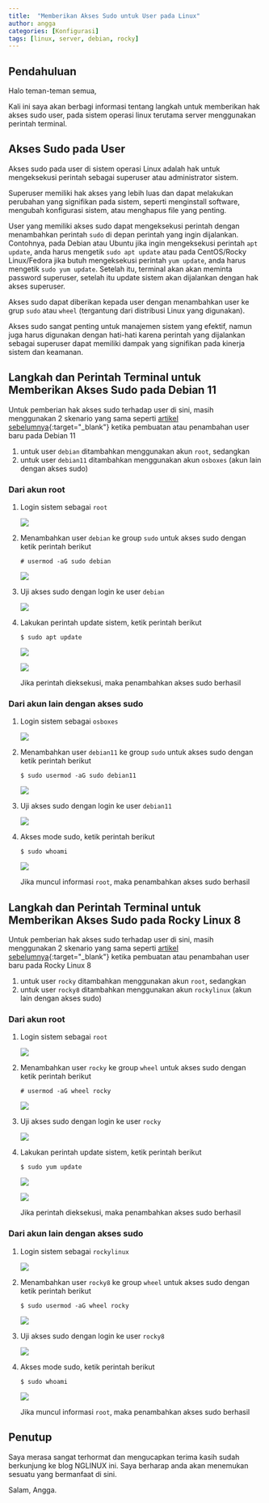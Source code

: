 ```yaml
---
title:  "Memberikan Akses Sudo untuk User pada Linux"
author: angga
categories: [Konfigurasi]
tags: [linux, server, debian, rocky]
---
```


## Pendahuluan

Halo teman-teman semua,

Kali ini saya akan berbagi informasi tentang langkah untuk memberikan hak akses sudo user, pada sistem operasi linux terutama server menggunakan perintah terminal.

## Akses Sudo pada User

Akses sudo pada user di sistem operasi Linux adalah hak untuk mengeksekusi perintah sebagai superuser atau administrator sistem. 

Superuser memiliki hak akses yang lebih luas dan dapat melakukan perubahan yang signifikan pada sistem, seperti menginstall software, mengubah konfigurasi sistem, atau menghapus file yang penting.

User yang memiliki akses sudo dapat mengeksekusi perintah dengan menambahkan perintah `sudo` di depan perintah yang ingin dijalankan. Contohnya, pada Debian atau Ubuntu jika ingin mengeksekusi perintah `apt update`, anda harus mengetik `sudo apt update` atau pada CentOS/Rocky Linux/Fedora jika butuh mengeksekusi perintah `yum update`, anda harus mengetik `sudo yum update`. Setelah itu, terminal akan akan meminta password superuser, setelah itu update sistem akan dijalankan dengan hak akses superuser.

Akses sudo dapat diberikan kepada user dengan menambahkan user ke grup `sudo` atau `wheel` (tergantung dari distribusi Linux yang digunakan).

Akses sudo sangat penting untuk manajemen sistem yang efektif, namun juga harus digunakan dengan hati-hati karena perintah yang dijalankan sebagai superuser dapat memiliki dampak yang signifikan pada kinerja sistem dan keamanan.

## Langkah dan Perintah Terminal untuk Memberikan Akses Sudo pada Debian 11

Untuk pemberian hak akses sudo terhadap user di sini, masih menggunakan 2 skenario yang sama seperti [artikel sebelumnya](/posts/membuat-user-linux){:target="_blank"} ketika pembuatan atau penambahan user baru pada Debian 11

1. untuk user `debian` ditambahkan menggunakan akun `root`, sedangkan 
2. untuk user `debian11` ditambahkan menggunakan akun `osboxes` (akun lain dengan akses sudo)

### Dari akun root

1. Login sistem sebagai `root`

   ![](/assets/img/2023-01-07-memberi-akses-sudo-user-linux/d01.png)

1. Menambahkan user `debian` ke group `sudo` untuk akses sudo dengan ketik perintah berikut
   
   ```
   # usermod -aG sudo debian
   ```

   ![](/assets/img/2023-01-07-memberi-akses-sudo-user-linux/d02.png)

1. Uji akses sudo dengan login ke user `debian`

   ![](/assets/img/2023-01-07-memberi-akses-sudo-user-linux/d03.png)

1. Lakukan perintah update sistem, ketik perintah berikut

   ```
   $ sudo apt update
   ```

   ![](/assets/img/2023-01-07-memberi-akses-sudo-user-linux/d04.png)

   ![](/assets/img/2023-01-07-memberi-akses-sudo-user-linux/d05.png)

   Jika perintah dieksekusi, maka penambahkan akses sudo berhasil

### Dari akun lain dengan akses sudo

1. Login sistem sebagai `osboxes`

   ![](/assets/img/2023-01-07-memberi-akses-sudo-user-linux/d06.png)

1. Menambahkan user `debian11` ke group `sudo` untuk akses sudo dengan ketik perintah berikut
   
   ```
   $ sudo usermod -aG sudo debian11
   ```

   ![](/assets/img/2023-01-07-memberi-akses-sudo-user-linux/d07.png)

1. Uji akses sudo dengan login ke user `debian11`

   ![](/assets/img/2023-01-07-memberi-akses-sudo-user-linux/d08.png)

1. Akses mode sudo, ketik perintah berikut

   ```
   $ sudo whoami
   ```

   ![](/assets/img/2023-01-07-memberi-akses-sudo-user-linux/d09.png)

   Jika muncul informasi `root`, maka penambahkan akses sudo berhasil

## Langkah dan Perintah Terminal untuk Memberikan Akses Sudo pada Rocky Linux 8

Untuk pemberian hak akses sudo terhadap user di sini, masih menggunakan 2 skenario yang sama seperti [artikel sebelumnya](/posts/membuat-user-linux){:target="_blank"} ketika pembuatan atau penambahan user baru pada Rocky Linux 8

1. untuk user `rocky` ditambahkan menggunakan akun `root`, sedangkan
2. untuk user `rocky8` ditambahkan menggunakan akun `rockylinux` (akun lain dengan akses sudo)

### Dari akun root

1. Login sistem sebagai `root`

   ![](/assets/img/2023-01-07-memberi-akses-sudo-user-linux/r01.png)

1. Menambahkan user `rocky` ke group `wheel` untuk akses sudo dengan ketik perintah berikut
   
   ```
   # usermod -aG wheel rocky
   ```

   ![](/assets/img/2023-01-07-memberi-akses-sudo-user-linux/r02.png)

1. Uji akses sudo dengan login ke user `rocky`

   ![](/assets/img/2023-01-07-memberi-akses-sudo-user-linux/r03.png)

1. Lakukan perintah update sistem, ketik perintah berikut

   ```
   $ sudo yum update
   ```

   ![](/assets/img/2023-01-07-memberi-akses-sudo-user-linux/r04.png)

   ![](/assets/img/2023-01-07-memberi-akses-sudo-user-linux/r05.png)

   Jika perintah dieksekusi, maka penambahkan akses sudo berhasil

### Dari akun lain dengan akses sudo

1. Login sistem sebagai `rockylinux`

   ![](/assets/img/2023-01-07-memberi-akses-sudo-user-linux/r06.png)

1. Menambahkan user `rocky8` ke group `wheel` untuk akses sudo dengan ketik perintah berikut
   
   ```
   $ sudo usermod -aG wheel rocky
   ```

   ![](/assets/img/2023-01-07-memberi-akses-sudo-user-linux/r07.png)

1. Uji akses sudo dengan login ke user `rocky8`

   ![](/assets/img/2023-01-07-memberi-akses-sudo-user-linux/r08.png)

1. Akses mode sudo, ketik perintah berikut

   ```
   $ sudo whoami
   ```

   ![](/assets/img/2023-01-07-memberi-akses-sudo-user-linux/r09.png)

   Jika muncul informasi `root`, maka penambahkan akses sudo berhasil

## Penutup

Saya merasa sangat terhormat dan mengucapkan terima kasih sudah berkunjung ke blog NGLINUX ini. Saya berharap anda akan menemukan sesuatu yang bermanfaat di sini.

Salam, Angga.